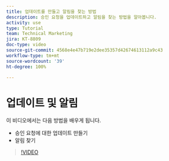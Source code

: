 ```yaml
---
title: 업데이트를 만들고 알림을 찾는 방법
description: 승인 요청을 업데이트하고 알림을 찾는 방법을 알아봅니다.
activity: use
type: Tutorial
team: Technical Marketing
jira: KT-8809
doc-type: video
source-git-commit: 4568e4e47b719e2dee35357d42674613112a9c43
workflow-type: tm+mt
source-wordcount: '39'
ht-degree: 100%

---
```


# 업데이트 및 알림

이 비디오에서는 다음 방법을 배우게 됩니다.

* 승인 요청에 대한 업데이트 만들기
* 알림 찾기

>[!VIDEO](https://video.tv.adobe.com/v/3440152/?quality=12&learn=on&enablevpops&captions=kor)

<!--
learn more URLS
Tag others on updates
Update work
-->
